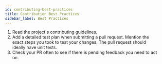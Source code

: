 ```yaml
---
id: contributing-best-practices
title: Contribution Best Practices
sidebar_label: Best Practices
---
```


1. Read the project's contributing guidelines.
1. Add a detailed test plan when submitting a pull request. Mention the exact steps you took to test your changes. The pull request should ideally have unit tests.
1. Check your PR often to see if there is pending feedback you need to act on.

